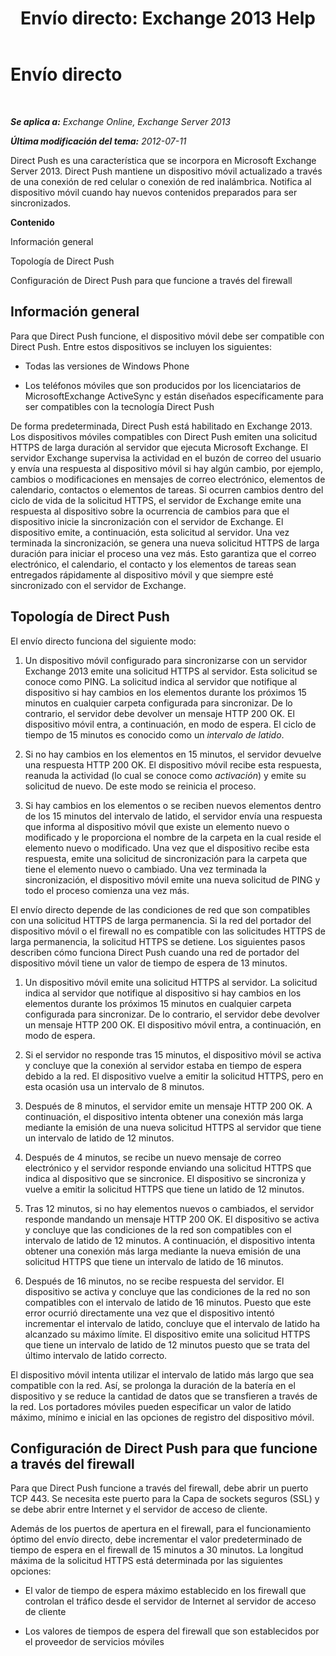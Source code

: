 ﻿---
title: 'Envío directo: Exchange 2013 Help'
TOCTitle: Envío directo
ms:assetid: 373c1629-3d4b-4828-b014-9e103de4ef25
ms:mtpsurl: https://technet.microsoft.com/es-es/library/Aa997252(v=EXCHG.150)
ms:contentKeyID: 48267993
ms.date: 04/23/2018
mtps_version: v=EXCHG.150
ms.translationtype: HT
---

# Envío directo

 

_**Se aplica a:** Exchange Online, Exchange Server 2013_

_**Última modificación del tema:** 2012-07-11_

Direct Push es una característica que se incorpora en Microsoft Exchange Server 2013. Direct Push mantiene un dispositivo móvil actualizado a través de una conexión de red celular o conexión de red inalámbrica. Notifica al dispositivo móvil cuando hay nuevos contenidos preparados para ser sincronizados.

**Contenido**

Información general

Topología de Direct Push

Configuración de Direct Push para que funcione a través del firewall

## Información general

Para que Direct Push funcione, el dispositivo móvil debe ser compatible con Direct Push. Entre estos dispositivos se incluyen los siguientes:

  - Todas las versiones de Windows Phone

  - Los teléfonos móviles que son producidos por los licenciatarios de MicrosoftExchange ActiveSync y están diseñados específicamente para ser compatibles con la tecnología Direct Push

De forma predeterminada, Direct Push está habilitado en Exchange 2013. Los dispositivos móviles compatibles con Direct Push emiten una solicitud HTTPS de larga duración al servidor que ejecuta Microsoft Exchange. El servidor Exchange supervisa la actividad en el buzón de correo del usuario y envía una respuesta al dispositivo móvil si hay algún cambio, por ejemplo, cambios o modificaciones en mensajes de correo electrónico, elementos de calendario, contactos o elementos de tareas. Si ocurren cambios dentro del ciclo de vida de la solicitud HTTPS, el servidor de Exchange emite una respuesta al dispositivo sobre la ocurrencia de cambios para que el dispositivo inicie la sincronización con el servidor de Exchange. El dispositivo emite, a continuación, esta solicitud al servidor. Una vez terminada la sincronización, se genera una nueva solicitud HTTPS de larga duración para iniciar el proceso una vez más. Esto garantiza que el correo electrónico, el calendario, el contacto y los elementos de tareas sean entregados rápidamente al dispositivo móvil y que siempre esté sincronizado con el servidor de Exchange.

## Topología de Direct Push

El envío directo funciona del siguiente modo:

1.  Un dispositivo móvil configurado para sincronizarse con un servidor Exchange 2013 emite una solicitud HTTPS al servidor. Esta solicitud se conoce como PING. La solicitud indica al servidor que notifique al dispositivo si hay cambios en los elementos durante los próximos 15 minutos en cualquier carpeta configurada para sincronizar. De lo contrario, el servidor debe devolver un mensaje HTTP 200 OK. El dispositivo móvil entra, a continuación, en modo de espera. El ciclo de tiempo de 15 minutos es conocido como un *intervalo de latido*.

2.  Si no hay cambios en los elementos en 15 minutos, el servidor devuelve una respuesta HTTP 200 OK. El dispositivo móvil recibe esta respuesta, reanuda la actividad (lo cual se conoce como *activación*) y emite su solicitud de nuevo. De este modo se reinicia el proceso.

3.  Si hay cambios en los elementos o se reciben nuevos elementos dentro de los 15 minutos del intervalo de latido, el servidor envía una respuesta que informa al dispositivo móvil que existe un elemento nuevo o modificado y le proporciona el nombre de la carpeta en la cual reside el elemento nuevo o modificado. Una vez que el dispositivo recibe esta respuesta, emite una solicitud de sincronización para la carpeta que tiene el elemento nuevo o cambiado. Una vez terminada la sincronización, el dispositivo móvil emite una nueva solicitud de PING y todo el proceso comienza una vez más.

El envío directo depende de las condiciones de red que son compatibles con una solicitud HTTPS de larga permanencia. Si la red del portador del dispositivo móvil o el firewall no es compatible con las solicitudes HTTPS de larga permanencia, la solicitud HTTPS se detiene. Los siguientes pasos describen cómo funciona Direct Push cuando una red de portador del dispositivo móvil tiene un valor de tiempo de espera de 13 minutos.

1.  Un dispositivo móvil emite una solicitud HTTPS al servidor. La solicitud indica al servidor que notifique al dispositivo si hay cambios en los elementos durante los próximos 15 minutos en cualquier carpeta configurada para sincronizar. De lo contrario, el servidor debe devolver un mensaje HTTP 200 OK. El dispositivo móvil entra, a continuación, en modo de espera.

2.  Si el servidor no responde tras 15 minutos, el dispositivo móvil se activa y concluye que la conexión al servidor estaba en tiempo de espera debido a la red. El dispositivo vuelve a emitir la solicitud HTTPS, pero en esta ocasión usa un intervalo de 8 minutos.

3.  Después de 8 minutos, el servidor emite un mensaje HTTP 200 OK. A continuación, el dispositivo intenta obtener una conexión más larga mediante la emisión de una nueva solicitud HTTPS al servidor que tiene un intervalo de latido de 12 minutos.

4.  Después de 4 minutos, se recibe un nuevo mensaje de correo electrónico y el servidor responde enviando una solicitud HTTPS que indica al dispositivo que se sincronice. El dispositivo se sincroniza y vuelve a emitir la solicitud HTTPS que tiene un latido de 12 minutos.

5.  Tras 12 minutos, si no hay elementos nuevos o cambiados, el servidor responde mandando un mensaje HTTP 200 OK. El dispositivo se activa y concluye que las condiciones de la red son compatibles con el intervalo de latido de 12 minutos. A continuación, el dispositivo intenta obtener una conexión más larga mediante la nueva emisión de una solicitud HTTPS que tiene un intervalo de latido de 16 minutos.

6.  Después de 16 minutos, no se recibe respuesta del servidor. El dispositivo se activa y concluye que las condiciones de la red no son compatibles con el intervalo de latido de 16 minutos. Puesto que este error ocurrió directamente una vez que el dispositivo intentó incrementar el intervalo de latido, concluye que el intervalo de latido ha alcanzado su máximo límite. El dispositivo emite una solicitud HTTPS que tiene un intervalo de latido de 12 minutos puesto que se trata del último intervalo de latido correcto.

El dispositivo móvil intenta utilizar el intervalo de latido más largo que sea compatible con la red. Así, se prolonga la duración de la batería en el dispositivo y se reduce la cantidad de datos que se transfieren a través de la red. Los portadores móviles pueden especificar un valor de latido máximo, mínimo e inicial en las opciones de registro del dispositivo móvil.

## Configuración de Direct Push para que funcione a través del firewall

Para que Direct Push funcione a través del firewall, debe abrir un puerto TCP 443. Se necesita este puerto para la Capa de sockets seguros (SSL) y se debe abrir entre Internet y el servidor de acceso de cliente.

Además de los puertos de apertura en el firewall, para el funcionamiento óptimo del envío directo, debe incrementar el valor predeterminado de tiempo de espera en el firewall de 15 minutos a 30 minutos. La longitud máxima de la solicitud HTTPS está determinada por las siguientes opciones:

  - El valor de tiempo de espera máximo establecido en los firewall que controlan el tráfico desde el servidor de Internet al servidor de acceso de cliente

  - Los valores de tiempos de espera del firewall que son establecidos por el proveedor de servicios móviles

